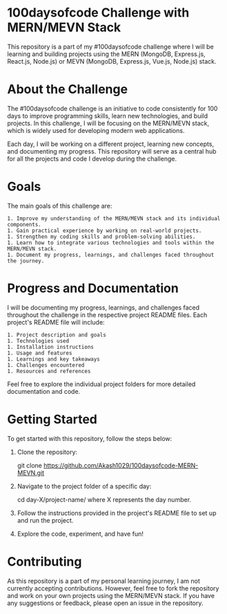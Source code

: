 # 100daysofcode Challenge with MERN/MEVN Stack
This repository is a part of my #100daysofcode challenge where I will be learning and building projects using the MERN (MongoDB, Express.js, React.js, Node.js) or MEVN (MongoDB, Express.js, Vue.js, Node.js) stack.

# About the Challenge
The #100daysofcode challenge is an initiative to code consistently for 100 days to improve programming skills, learn new technologies, and build projects. In this challenge, I will be focusing on the MERN/MEVN stack, which is widely used for developing modern web applications.

Each day, I will be working on a different project, learning new concepts, and documenting my progress. This repository will serve as a central hub for all the projects and code I develop during the challenge.

# Goals
The main goals of this challenge are:

    1. Improve my understanding of the MERN/MEVN stack and its individual components.
    1. Gain practical experience by working on real-world projects.
    1. Strengthen my coding skills and problem-solving abilities.
    1. Learn how to integrate various technologies and tools within the MERN/MEVN stack.
    1. Document my progress, learnings, and challenges faced throughout the journey.

# Progress and Documentation
I will be documenting my progress, learnings, and challenges faced throughout the challenge in the respective project README files. Each project's README file will include:

    1. Project description and goals
    1. Technologies used
    1. Installation instructions
    1. Usage and features
    1. Learnings and key takeaways
    1. Challenges encountered
    1. Resources and references

Feel free to explore the individual project folders for more detailed documentation and code.

# Getting Started

To get started with this repository, follow the steps below:
1. Clone the repository:
    
    git clone https://github.com/Akash1029/100daysofcode-MERN-MEVN.git

2. Navigate to the project folder of a specific day:

    cd day-X/project-name/
    where X represents the day number.
3. Follow the instructions provided in the project's README file to set up and run the project.
4. Explore the code, experiment, and have fun!

# Contributing
As this repository is a part of my personal learning journey, I am not currently accepting contributions. However, feel free to fork the repository and work on your own projects using the MERN/MEVN stack. If you have any suggestions or feedback, please open an issue in the repository.
